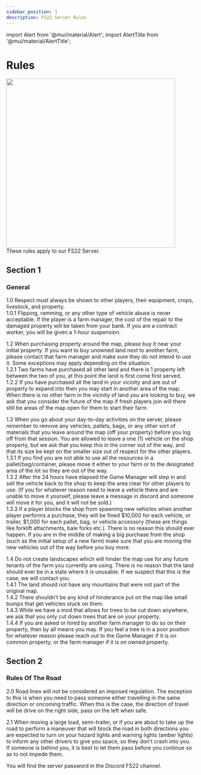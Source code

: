 ```yaml
---
sidebar_position: 1
description: FS22 Server Rules
---
```

import Alert from '@mui/material/Alert';
import AlertTitle from '@mui/material/AlertTitle';

# Rules

<div class="flex-vcenter mb-1">
<img src="https://cdn.akamai.steamstatic.com/steam/apps/1248130/header.jpg" width="450px"/>
</div>
These rules apply to our FS22 Server.

## Section 1
### General

<a class="tricky-color">1.0</a> Respect must always be shown to other players, their equipment, crops, livestock, and property.<br/>
<a class="tricky-color">1.0.1</a> Flipping, ramming, or any other type of vehicle abuse is never acceptable. If the player is a farm manager, the cost of the repair to the damaged property will be taken from your bank. If you are a contract worker, you will be given a 1-hour suspension.

<a class="tricky-color">1.2</a> When purchasing property around the map, please buy it near your initial property. If you want to buy unowned land next to another farm, please contact that farm manager and make sure they do not intend to use it. Some exceptions may apply depending on the situation.<br/>
<a class="tricky-color">1.2.1</a> Two farms have purchased all other land and there is 1 property left between the two of you, at this point the land is first come first served.<br/>
<a class="tricky-color">1.2.2</a> If you have purchased all the land in your vicinity and are out of property to expand into then you may start in another area of the map. When there is no other farm in the vicinity of land you are looking to buy, we ask that you consider the future of the map if fresh players join will there still be areas of the map open for them to start their farm.

<a class="tricky-color">1.3</a> When you go about your day-to-day activities on the server, please remember to remove any vehicles, pallets, bags, or any other sort of materials that you leave around the map (off your property) before you log off from that session.
You are allowed to leave a one (1) vehicle on the shop property, but we ask that you keep this in the corner out of the way, and that its size be kept on the smaller size out of respect for the other players.<br/>
<a class="tricky-color">1.3.1</a> If you find you are not able to use all the resources in a pallet/bag/container, please move it either to your farm or to the designated area of the lot so they are out of the way.<br/>
<a class="tricky-color">1.3.2</a> After the 24 hours have elapsed the Game Manager will step in and sell the vehicle back to the shop to keep the area clear for other players to use. (If you for whatever reason need to leave a vehicle there and are unable to move it yourself, please leave a message in discord and someone will move it for you, and it will not be sold.)<br/>
<a class="tricky-color">1.3.3</a> If a player blocks the shop from spawning new vehicles when another player performs a purchase, they will be fined $10,000 for each vehicle, or trailer, $1,000 for each pallet, bag, or vehicle accessory (these are things like forklift attachments, bale forks etc.). There is no reason this should ever happen. If you are in the middle of making a big purchase from the shop (such as the initial setup of a new farm) make sure that you are moving the new vehicles out of the way before you buy more.

<a class="tricky-color">1.4</a> Do not create landscapes which will hinder the map use for any future tenants of the farm you currently are using. There is no reason that the land should ever be in a state where it is unusable. If we suspect that this is the case, we will contact you.<br/>
<a class="tricky-color">1.4.1</a> The land should not have any mountains that were not part of the original map.<br/>
<a class="tricky-color">1.4.2</a> There shouldn’t be any kind of hinderance put on the map like small bumps that get vehicles stuck on them.<br/>
<a class="tricky-color">1.4.3</a> While we have a mod that allows for trees to be cut down anywhere, we ask that you only cut down trees that are on your property. <br/>
<a class="tricky-color">1.4.4</a> If you are asked or hired by another farm manager to do so on their property, then by all means you may. If you feel a tree is in a poor position for whatever reason please reach out to the Game Manager if it is on common property, or the farm manager if it is on owned property.

## Section 2
### Rules Of The Road

<a class="tricky-color">2.0</a> Road lines will not be considered an imposed regulation. The exception to this is when you need to pass someone either travelling in the same direction or oncoming traffic. When this is the case, the direction of travel will be drive on the right side, pass on the left when safe.

<a class="tricky-color">2.1</a> When moving a large load, semi-trailer, or if you are about to take up the road to perform a maneuver that will block the road in both directions you are expected to turn on your hazard lights and warning lights (amber lights) to inform any other drivers to give you space, so they don’t crash into you. If someone is behind you, it is best to let them pass before you continue so as to not impede them.


You will find the server password in the Discord FS22 channel.